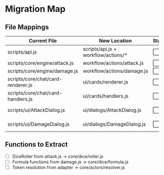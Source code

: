 # Migration Map

## File Mappings

| Current File                       | New Location                        | Status | AI Tool     |
| ---------------------------------- | ----------------------------------- | ------ | ----------- |
| scripts/api.js                     | scripts/api.js + workflow/actions/* | ⬜     | Claude Code |
| scripts/core/engine/attack.js      | workflow/actions/attack.js          | ⬜     | ChatGPT     |
| scripts/core/engine/damage.js      | workflow/actions/damage.js          | ⬜     | ChatGPT     |
| scripts/core/chat/card-renderer.js | ui/cards/renderer.js                | ⬜     | Gemini      |
| scripts/core/chat/card-handlers.js | ui/cards/handlers.js                | ⬜     | Gemini      |
| scripts/ui/AttackDialog.js         | ui/dialogs/AttackDialog.js          | ⬜     | Claude Code |
| scripts/ui/DamageDialog.js         | ui/dialogs/DamageDialog.js          | ⬜     | Claude Code |

## Functions to Extract

- [ ] DiceRoller from attack.js → core/dice/roller.js
- [ ] Formula functions from damage.js → core/dice/formula.js
- [ ] Token resolution from adapter → core/actors/resolver.js
